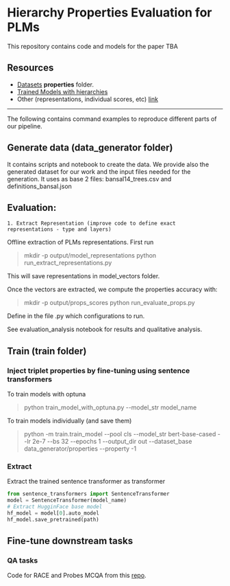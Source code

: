 # Hierarchy Properties Evaluation for PLMs

This repository contains code and models for the paper TBA


## Resources


- [Datasets](https://drive.google.com/drive/folders/1FSqFbjfG6GkK3tQ876Ylg-duUO5vIkFN?usp=sharing) **properties** folder.
- [Trained Models with hierarchies](https://drive.google.com/drive/folders/1rflS3vdWbrSpDO3tLeiFa-yaIM7BbzVB?usp=sharing)
- Other (representations, individual scores, etc) [link](https://drive.google.com/drive/folders/1b08QHuOOWe97C7Ny4k_lbBAWZmTZtfE2?usp=sharing)

-----

The following contains command examples to reproduce different parts of our pipeline.


## Generate data (data_generator folder)
It contains scripts and notebook to create the data. We provide also the generated dataset for our work and the input files needed for the generation.
It uses as base 2 files: bansal14_trees.csv and definitions_bansal.json

## Evaluation:
    1. Extract Representation (improve code to define exact representations - type and layers)

Offline extraction of PLMs representations. First run
> mkdir -p output/model_representations
> python run_extract_representations.py

This will save representations in model_vectors folder.


Once the vectors are extracted, we compute the properties accuracy with:
> mkdir -p output/props_scores
> python run_evaluate_props.py

Define in the file .py which configurations to run.


See evaluation_analysis notebook for results and qualitative analysis.


## Train (train folder)

### Inject triplet properties by fine-tuning using sentence transformers  
To train models with optuna
> python train_model_with_optuna.py --model_str model_name

To train models individually (and save them)


> python -m train.train_model --pool cls --model_str bert-base-cased --lr 2e-7 --bs 32 --epochs 1 --output_dir out --dataset_base data_generator/properties --property -1




### Extract
Extract the trained sentence transformer as transformer

```python
from sentence_transformers import SentenceTransformer
model = SentenceTransformer(model_name)
# Extract HugginFace base model
hf_model = model[0].auto_model
hf_model.save_pretrained(path)
```

## Fine-tune downstream tasks

### QA tasks
Code for RACE and Probes MCQA from this [repo]([repo](https://github.com/allenai/semantic_fragments)https://github.com/allenai/semantic_fragments).
